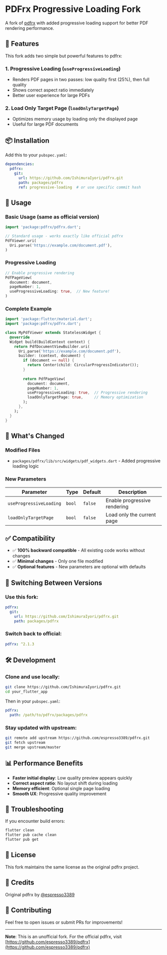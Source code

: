 # PDFrx Progressive Loading Fork

A fork of [pdfrx](https://github.com/espresso3389/pdfrx) with added progressive loading support for better PDF rendering performance.

## 🎯 Features

This fork adds two simple but powerful features to pdfrx:

### 1. Progressive Loading (`useProgressiveLoading`)
- Renders PDF pages in two passes: low quality first (25%), then full quality
- Shows correct aspect ratio immediately
- Better user experience for large PDFs

### 2. Load Only Target Page (`loadOnlyTargetPage`)
- Optimizes memory usage by loading only the displayed page
- Useful for large PDF documents

## 📦 Installation

Add this to your `pubspec.yaml`:

```yaml
dependencies:
  pdfrx:
    git:
      url: https://github.com/IshimuraIyori/pdfrx.git
      path: packages/pdfrx
      ref: progressive-loading  # or use specific commit hash
```

## 🚀 Usage

### Basic Usage (same as official version)
```dart
import 'package:pdfrx/pdfrx.dart';

// Standard usage - works exactly like official pdfrx
PdfViewer.uri(
  Uri.parse('https://example.com/document.pdf'),
)
```

### Progressive Loading
```dart
// Enable progressive rendering
PdfPageView(
  document: document,
  pageNumber: 1,
  useProgressiveLoading: true,  // New feature!
)
```

### Complete Example
```dart
import 'package:flutter/material.dart';
import 'package:pdfrx/pdfrx.dart';

class MyPdfViewer extends StatelessWidget {
  @override
  Widget build(BuildContext context) {
    return PdfDocumentViewBuilder.uri(
      Uri.parse('https://example.com/document.pdf'),
      builder: (context, document) {
        if (document == null) {
          return Center(child: CircularProgressIndicator());
        }
        
        return PdfPageView(
          document: document,
          pageNumber: 1,
          useProgressiveLoading: true,  // Progressive rendering
          loadOnlyTargetPage: true,     // Memory optimization
        );
      },
    );
  }
}
```

## 📝 What's Changed

### Modified Files
- `packages/pdfrx/lib/src/widgets/pdf_widgets.dart` - Added progressive loading logic

### New Parameters
| Parameter | Type | Default | Description |
|-----------|------|---------|-------------|
| `useProgressiveLoading` | `bool` | `false` | Enable progressive rendering |
| `loadOnlyTargetPage` | `bool` | `false` | Load only the current page |

## ✅ Compatibility

- ✅ **100% backward compatible** - All existing code works without changes
- ✅ **Minimal changes** - Only one file modified
- ✅ **Optional features** - New parameters are optional with defaults

## 🔄 Switching Between Versions

### Use this fork:
```yaml
pdfrx:
  git:
    url: https://github.com/IshimuraIyori/pdfrx.git
    path: packages/pdfrx
```

### Switch back to official:
```yaml
pdfrx: ^2.1.3
```

## 🛠️ Development

### Clone and use locally:
```bash
git clone https://github.com/IshimuraIyori/pdfrx.git
cd your_flutter_app
```

Then in your `pubspec.yaml`:
```yaml
pdfrx:
  path: /path/to/pdfrx/packages/pdfrx
```

### Stay updated with upstream:
```bash
git remote add upstream https://github.com/espresso3389/pdfrx.git
git fetch upstream
git merge upstream/master
```

## 📊 Performance Benefits

- **Faster initial display**: Low quality preview appears quickly
- **Correct aspect ratio**: No layout shift during loading
- **Memory efficient**: Optional single page loading
- **Smooth UX**: Progressive quality improvement

## 🐛 Troubleshooting

If you encounter build errors:
```bash
flutter clean
flutter pub cache clean
flutter pub get
```

## 📄 License

This fork maintains the same license as the original pdfrx project.

## 🙏 Credits

Original pdfrx by [@espresso3389](https://github.com/espresso3389)

## 🤝 Contributing

Feel free to open issues or submit PRs for improvements!

---

**Note**: This is an unofficial fork. For the official pdfrx, visit [https://github.com/espresso3389/pdfrx](https://github.com/espresso3389/pdfrx)